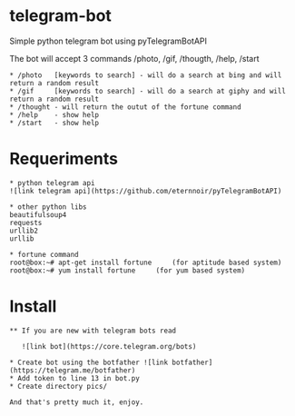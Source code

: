 # telegram-bot

Simple python telegram bot using pyTelegramBotAPI

The bot will accept 3 commands /photo, /gif, /thougth, /help, /start

    * /photo   [keywords to search] - will do a search at bing and will return a random result
    * /gif     [keywords to search] - will do a search at giphy and will return a random result
    * /thought - will return the outut of the fortune command
    * /help    - show help
    * /start   - show help

# Requeriments

    * python telegram api 
	![link telegram api](https://github.com/eternnoir/pyTelegramBotAPI)

    * other python libs  
	beautifulsoup4 
	requests
	urllib2
	urllib

    * fortune command
	root@box:~# apt-get install fortune 	(for aptitude based system)
	root@box:~# yum install fortune 	(for yum based system) 

# Install
    
    ** If you are new with telegram bots read

       ![link bot](https://core.telegram.org/bots)

    * Create bot using the botfather ![link botfather](https://telegram.me/botfather)
    * Add token to line 13 in bot.py
    * Create directory pics/

    And that's pretty much it, enjoy.

